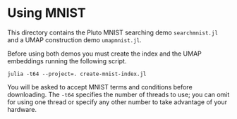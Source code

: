 # Using MNIST


This directory contains the Pluto MNIST searching demo `searchmnist.jl` and a UMAP construction demo `umapmnist.jl`.


Before using both demos you must create the index and the UMAP embeddings running the following script.

```
julia -t64 --project=. create-mnist-index.jl
```


You will be asked to accept MNIST terms and conditions before downloading. The `-t64` specifies the number of threads to use; you can omit for using one thread or specify any other number to take advantage of your hardware.
